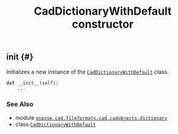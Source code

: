 ﻿---
title: CadDictionaryWithDefault constructor
second_title: Aspose.CAD for Python via .NET API References
description: 
type: docs
weight: 10
url: /python-net/aspose.cad.fileformats.cad.cadobjects.dictionary/caddictionarywithdefault/__init__/
is_root: false
---

## __init__ {#}

Initializes a new instance of the [`CadDictionaryWithDefault`](/cad/python-net/aspose.cad.fileformats.cad.cadobjects.dictionary/caddictionarywithdefault) class.



```python
def __init__(self):
    ...
```





### See Also
* module [`aspose.cad.fileformats.cad.cadobjects.dictionary`](../../)
* class [`CadDictionaryWithDefault`](/cad/python-net/aspose.cad.fileformats.cad.cadobjects.dictionary/caddictionarywithdefault)
